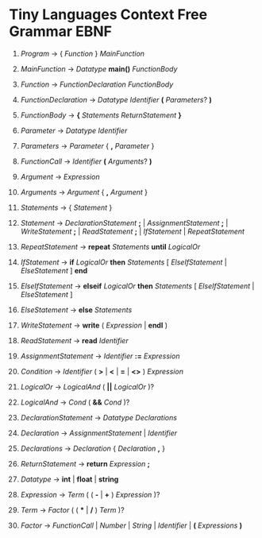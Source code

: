 # Tiny Languages Context Free Grammar EBNF

1. *Program* -> { *Function* } *MainFunction*

2. *MainFunction* -> *Datatype* __main()__ *FunctionBody*

3. *Function* -> *FunctionDeclaration* *FunctionBody*

4. *FunctionDeclaration* -> *Datatype* *Identifier* __(__ *Parameters*? __)__

5. *FunctionBody* -> __{__ *Statements* *ReturnStatement* __}__

6. *Parameter* -> *Datatype* *Identifier*

7. *Parameters* -> *Parameter* { __,__ *Parameter* }

8. *FunctionCall* -> *Identifier* __(__ *Arguments*? __)__

9. *Argument* -> *Expression*

10. *Arguments* -> *Argument* { __,__ *Argument* }

11. *Statements* -> { *Statement* }

12. *Statement* -> *DeclarationStatement* __;__
                  | *AssignmentStatement* __;__
                  | *WriteStatement* __;__
                  | *ReadStatement* __;__
                  | *IfStatement*
                  | *RepeatStatement*

13. *RepeatStatement* -> __repeat__ *Statements* __until__ *LogicalOr*

14. *IfStatement* -> __if__ *LogicalOr* __then__ *Statements* [ *ElseIfStatement* | *ElseStatement* ] __end__

15. *ElseIfStatement* ->  __elseif__ *LogicalOr* __then__ *Statements* [ *ElseIfStatement* | *ElseStatement* ]

16. *ElseStatement* -> __else__ *Statements*

17. *WriteStatement* -> __write__ ( *Expression* | __endl__ )

18. *ReadStatement* -> __read__ *Identifier*

19. *AssignmentStatement* -> *Identifier* __:=__ *Expression*

20. *Condition* -> *Identifier* ( __>__ | __<__ | __=__ | __<>__ ) *Expression*

21. *LogicalOr* -> *LogicalAnd* ( __||__ *LogicalOr* )?

22. *LogicalAnd* -> *Cond* ( __&&__ *Cond* )?

23. *DeclarationStatement* -> *Datatype* *Declarations*

24. *Declaration* -> *AssignmentStatement* | *Identifier*

25. *Declarations* -> *Declaration* { *Declaration* __,__ }

26. *ReturnStatement* -> __return__ *Expression* __;__

27. *Datatype* -> __int__ | __float__ | __string__

28. *Expression* -> *Term* ( ( __-__ | __+__ ) *Expression* )?

29. *Term* -> *Factor* ( ( __*__ | __/__ ) *Term* )?

30. *Factor* -> *FunctionCall*
                | *Number*
                | *String*
                | *Identifier*
                | __(__ *Expressions* __)__
